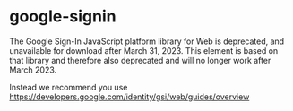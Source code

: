 google-signin
================

The Google Sign-In JavaScript platform library for Web is deprecated, and unavailable for download after March 31, 2023. This element is based on that library and therefore also deprecated and will no longer work after March 2023.

Instead we recommend you use https://developers.google.com/identity/gsi/web/guides/overview

